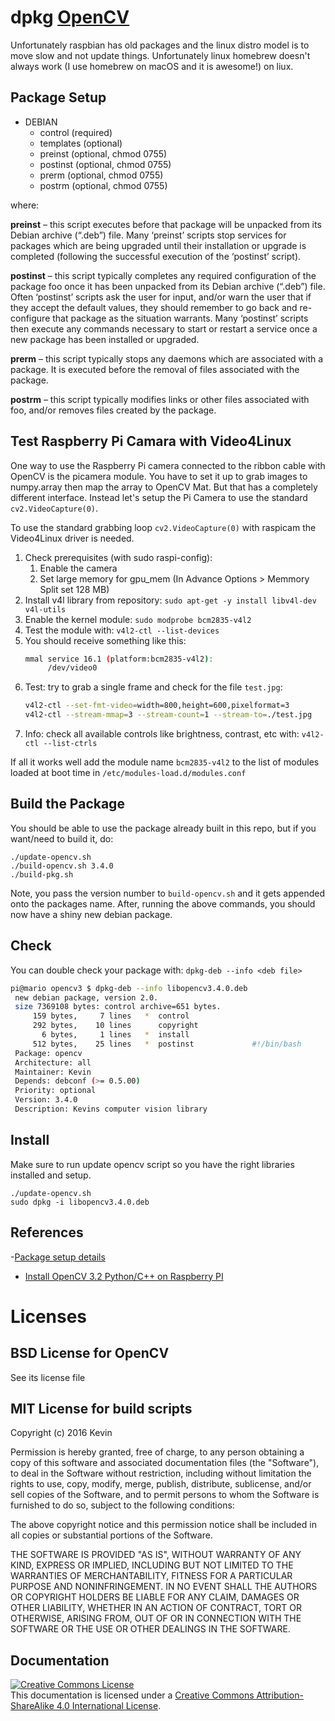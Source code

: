 # dpkg [OpenCV](https://github.com/opencv/opencv)

Unfortunately raspbian has old packages and the linux distro model is to move
slow and not update things. Unfortunately linux homebrew doesn't always work
(I use homebrew on macOS and it is awesome!) on liux.

## Package Setup

- DEBIAN
    - control (required)
    - templates (optional)
    - preinst (optional, chmod 0755)
    - postinst (optional, chmod 0755)
    - prerm (optional, chmod 0755)
    - postrm (optional, chmod 0755)

 where:

**preinst** – this script executes before that package will be unpacked from its Debian archive (“.deb”) file. Many ‘preinst’ scripts stop services for packages which are being upgraded until their installation or upgrade is completed (following the successful execution of the ‘postinst’ script).

**postinst** – this script typically completes any required configuration of the package foo once it has been unpacked from its Debian archive (“.deb”) file. Often ‘postinst’ scripts ask the user for input, and/or warn the user that if they accept the default values, they should remember to go back and re-configure that package as the situation warrants. Many ‘postinst’ scripts then execute any commands necessary to start or restart a service once a new package has been installed or upgraded.

**prerm** – this script typically stops any daemons which are associated with a package. It is executed before the removal of files associated with the package.

**postrm** – this script typically modifies links or other files associated with foo, and/or removes files created by the package.

## Test Raspberry Pi Camara with Video4Linux

One way to use the Raspberry Pi camera connected to the ribbon cable with OpenCV is the picamera module. You have to set it up to grab images to numpy.array then map the array to OpenCV Mat. But that has a completely different interface. Instead let's setup the Pi Camera to use the standard `cv2.VideoCapture(0)`.

To use the standard grabbing loop `cv2.VideoCapture(0)`  with raspicam the Video4Linux driver is needed.

1. Check prerequisites (with sudo raspi-config):
    1. Enable the camera
    1. Set large memory for gpu_mem (In Advance Options > Memmory Split set 128 MB)
1. Install v4l library from repository: `sudo apt-get -y install libv4l-dev v4l-utils`
1. Enable the kernel module: `sudo modprobe bcm2835-v4l2`
1. Test the module with: `v4l2-ctl --list-devices`
1. You should receive something like this: 
	```bash
	mmal service 16.1 (platform:bcm2835-v4l2):
		 /dev/video0
	```
1. Test: try to grab a single frame and check for the file  `test.jpg`:
	```bash
	v4l2-ctl --set-fmt-video=width=800,height=600,pixelformat=3
	v4l2-ctl --stream-mmap=3 --stream-count=1 --stream-to=./test.jpg
	```
1. Info: check all available controls like brightness, contrast, etc with: `v4l2-ctl --list-ctrls`

If all it works well add the module name `bcm2835-v4l2` to the list of modules loaded at boot time in `/etc/modules-load.d/modules.conf`


## Build the Package

You should be able to use the package already built in this
repo, but if you want/need to build it, do:

	./update-opencv.sh
	./build-opencv.sh 3.4.0
	./build-pkg.sh

Note, you pass the version number to `build-opencv.sh` and it gets appended
onto the packages name. After, running the above commands, you should 
now have a shiny new debian package.

## Check

You can double check your package with: `dpkg-deb --info <deb file>`

```bash
pi@mario opencv3 $ dpkg-deb --info libopencv3.4.0.deb 
 new debian package, version 2.0.
 size 7369108 bytes: control archive=651 bytes.
     159 bytes,     7 lines   *  control              
     292 bytes,    10 lines      copyright            
       6 bytes,     1 lines   *  install              
     512 bytes,    25 lines   *  postinst             #!/bin/bash
 Package: opencv
 Architecture: all
 Maintainer: Kevin
 Depends: debconf (>= 0.5.00)
 Priority: optional
 Version: 3.4.0
 Description: Kevins computer vision library
 ```

## Install

Make sure to run update opencv script so you have the right libraries installed and setup.

	./update-opencv.sh
	sudo dpkg -i libopencv3.4.0.deb

## References

-[Package setup details](https://www.leaseweb.com/labs/2013/06/creating-custom-debian-packages/)
- [Install OpenCV 3.2 Python/C++ on Raspberry PI](http://pklab.net/index.php?lang=EN&id=392)

# Licenses

## BSD License for OpenCV

See its license file

## MIT License for build scripts

Copyright (c) 2016 Kevin

Permission is hereby granted, free of charge, to any person obtaining a copy
of this software and associated documentation files (the "Software"), to deal
in the Software without restriction, including without limitation the rights
to use, copy, modify, merge, publish, distribute, sublicense, and/or sell
copies of the Software, and to permit persons to whom the Software is
furnished to do so, subject to the following conditions:

The above copyright notice and this permission notice shall be included in all
copies or substantial portions of the Software.

THE SOFTWARE IS PROVIDED "AS IS", WITHOUT WARRANTY OF ANY KIND, EXPRESS OR
IMPLIED, INCLUDING BUT NOT LIMITED TO THE WARRANTIES OF MERCHANTABILITY,
FITNESS FOR A PARTICULAR PURPOSE AND NONINFRINGEMENT. IN NO EVENT SHALL THE
AUTHORS OR COPYRIGHT HOLDERS BE LIABLE FOR ANY CLAIM, DAMAGES OR OTHER
LIABILITY, WHETHER IN AN ACTION OF CONTRACT, TORT OR OTHERWISE, ARISING FROM,
OUT OF OR IN CONNECTION WITH THE SOFTWARE OR THE USE OR OTHER DEALINGS IN THE
SOFTWARE.

## Documentation

 <a rel="license" href="http://creativecommons.org/licenses/by-sa/4.0/"><img alt="Creative Commons License" style="border-width:0" src="https://i.creativecommons.org/l/by-sa/4.0/88x31.png" align="middle"/></a><br />This documentation is licensed under a <a rel="license" href="http://creativecommons.org/licenses/by-sa/4.0/">Creative Commons Attribution-ShareAlike 4.0 International License</a>.
